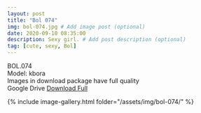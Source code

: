 ```yaml
---
layout: post
title: "Bol 074"
img: bol-074.jpg # Add image post (optional)
date: 2020-09-10 08:35:00
description: Sexy girl. # Add post description (optional)
tag: [cute, sexy, Bol]
---
```

BOL.074  
Model: kbora                                               
Images in download package have full quality                    
Google Drive [Download Full](http://gestyy.com/eekfce)

{% include image-gallery.html folder="/assets/img/bol-074/" %}
